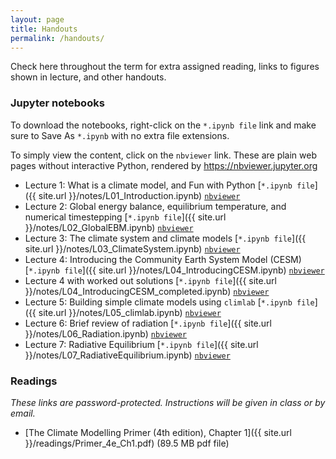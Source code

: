 ```yaml
---
layout: page
title: Handouts
permalink: /handouts/
---
```


Check here throughout the term for extra assigned reading, links to figures shown in lecture, and other handouts.

### Jupyter notebooks

To download the notebooks, right-click on the `*.ipynb file` link and make sure to Save As `*.ipynb` with no extra file extensions.

To simply view the content, click on the `nbviewer` link. These are plain web pages without interactive Python, rendered by  https://nbviewer.jupyter.org

- Lecture 1: What is a climate model, and Fun with Python [`*.ipynb file`]({{ site.url }}/notes/L01_Introduction.ipynb) [`nbviewer`]({{site.nbviewer}}/notes/L01_Introduction.ipynb)
- Lecture 2: Global energy balance, equilibrium temperature, and numerical timestepping [`*.ipynb file`]({{ site.url }}/notes/L02_GlobalEBM.ipynb) [`nbviewer`]({{site.nbviewer}}/notes/L02_GlobalEBM.ipynb)
- Lecture 3: The climate system and climate models [`*.ipynb file`]({{ site.url }}/notes/L03_ClimateSystem.ipynb) [`nbviewer`]({{site.nbviewer}}/notes/L03_ClimateSystem.ipynb)
- Lecture 4: Introducing the Community Earth System Model (CESM) [`*.ipynb file`]({{ site.url }}/notes/L04_IntroducingCESM.ipynb) [`nbviewer`]({{site.nbviewer}}/notes/L04_IntroducingCESM.ipynb)
- Lecture 4 with worked out solutions [`*.ipynb file`]({{ site.url }}/notes/L04_IntroducingCESM_completed.ipynb) [`nbviewer`]({{site.nbviewer}}/notes/L04_IntroducingCESM_completed.ipynb)
- Lecture 5: Building simple climate models using `climlab` [`*.ipynb file`]({{ site.url }}/notes/L05_climlab.ipynb) [`nbviewer`]({{site.nbviewer}}/notes/L05_climlab.ipynb)
- Lecture 6: Brief review of radiation [`*.ipynb file`]({{ site.url }}/notes/L06_Radiation.ipynb) [`nbviewer`]({{site.nbviewer}}/notes/L06_Radiation.ipynb)
- Lecture 7: Radiative Equilibrium [`*.ipynb file`]({{ site.url }}/notes/L07_RadiativeEquilibrium.ipynb) [`nbviewer`]({{site.nbviewer}}/notes/L07_RadiativeEquilibrium.ipynb)

### Readings

*These links are password-protected. Instructions will be given in class or by email.*

- [The Climate Modelling Primer (4th edition), Chapter 1]({{ site.url }}/readings/Primer_4e_Ch1.pdf)
(89.5 MB pdf file)

<!--
### Handouts

- [Why are so many models and scenarios used to project future climate change?]({{ site.baseurl }}/notes/So_Many_Model_IPCC_WG1AR5.pdf) (FAQ 12.1 from the IPCC AR5 WG1 report)
- [What would happen to future climate if we stopped emissions today?]({{ site.baseurl }}/notes/Stopped_Emissions_Today_IPCC_WG1AR5.pdf) (FAQ 12.3 from the IPCC AR5 WG1 report)

### Powerpoint slides

- [Powerpoint slides from the whole course]({{ site.baseurl }}/notes/ENV415_slides.pptx)

### Jupyter notebooks

- [EBM_notes.ipynb notebook]({{ site.baseurl }}/notes/EBM_notes.ipynb)
- [EBM_albedo_feedback.ipynb notebook]({{ site.baseurl }}/notes/EBM_albedo_feedback.ipynb)
- [RadiativeConvectiveEquilibrium.ipynb]({{ site.baseurl }}/notes/RadiativeConvectiveEquilibrium.ipynb)
- [RCE_exercises.ipynb]({{ site.baseurl }}/notes/RCE_exercises.ipynb)
- [NetCDF_examples.ipynb]({{ site.baseurl }}/notes/NetCDF_examples.ipynb)
- [TransientWarming.ipynb]({{ site.baseurl }}/notes/TransientWarming.ipynb)
- [Introducing_CESM.ipynb]({{ site.baseurl }}/notes/Introducing_CESM.ipynb)
- [CESM_energy_budget.ipynb]({{ site.baseurl }}/notes/CESM_energy_budget.ipynb)

### Data files

*We have used the data in these files in the above notebooks. The notebooks also show you how to access the same data interactively over the internet*

- [Observed climatological air temperature, from the NCEP reanalysis]({{ site.baseurl }}/notes/air.mon.1981-2010.ltm.nc)
- [Observed climatological ozone distribution]({{ site.baseurl }}/notes/ozone_1.9x2.5_L26_2000clim_c091112.nc)
- [Topography file for the CESM simulations]({{ site.baseurl }}/notes/USGS-gtopo30_1.9x2.5_remap_c050602.nc)
- [Output from the CESM pre-industrial control simulation]({{ site.baseurl }}/notes/som_1850_f19.cam.h0.clim_subset.nc) (this is just a small subset of the total list of output available from the online data server)
- [Output from the CESM 2xCO2 simulation]({{ site.baseurl }}/notes/som_1850_2xCO2.cam.h0.clim_subset.nc) (this is just a small subset of the total list of output available from the online data server) -->

